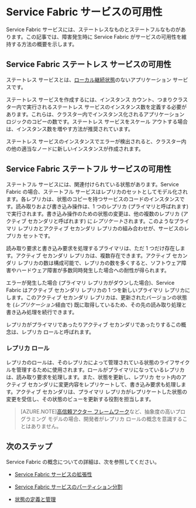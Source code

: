 <properties
   pageTitle="Service Fabric サービスの可用性"
	description="障害の検出、フェールオーバー、サービスの回復について説明します。"
	services="service-fabric"
	documentationCenter=".net"
	authors="appi101"
	manager="timlt"
	editor=""/>

<tags
   ms.service="service-fabric"
	ms.devlang="dotnet"
	ms.topic="article"
	ms.tgt_pltfrm="NA"
	ms.workload="NA"
	ms.date="08/26/2015"
	ms.author="aprameyr"/>

# Service Fabric サービスの可用性
Service Fabric サービスには、ステートレスなものとステートフルなものがあります。この記事では、障害発生時に Service Fabric がサービスの可用性を維持する方法の概要を示します。

## Service Fabric ステートレス サービスの可用性
ステートレス サービスとは、[ローカル継続状態](service-fabric-concepts-state.md)のないアプリケーション サービスです。

ステートレス サービスを作成するには、インスタンス カウント、つまりクラスター内で実行されるステートレス サービスのインスタンス数を定義する必要があります。これらは、クラスター内でインスタンス化されるアプリケーション ロジックのコピーの数です。ステートレス サービスをスケール アウトする場合は、インスタンス数を増やす方法が推奨されています。

ステートレス サービスのインスタンスでエラーが検出されると、クラスター内の他の適当なノードに新しいインスタンスが作成されます。

## Service Fabric ステートフル サービスの可用性
ステートフル サービスには、関連付けられている状態があります。Service Fabric の場合、ステートフル サービスはレプリカのセットとしてモデル化されます。各レプリカは、状態のコピーを持つサービスのコードのインスタンスです。読み取りおよび書き込み操作は、1 つのレプリカ (プライマリと呼ばれます) で実行されます。書き込み操作のための状態の変更は、他の複数のレプリカ (アクティブ セカンダリと呼ばれます) に*レプリケート*されます。このようなプライマリ レプリカとアクティブ セカンダリ レプリカの組み合わせが、サービスのレプリカ セットです。

読み取り要求と書き込み要求を処理するプライマリは、ただ 1 つだけ存在します。アクティブ セカンダリ レプリカは、複数存在できます。アクティブ セカンダリ レプリカの数は構成可能で、レプリカの数を多くすると、ソフトウェア障害やハードウェア障害が多数同時発生した場合への耐性が得られます。

エラーが発生した場合 (プライマリ レプリカがダウンした場合)、Service Fabric はアクティブ セカンダリ レプリカの 1 つを新しいプライマリ レプリカにします。このアクティブ セカンダリ レプリカは、更新されたバージョンの状態を (*レプリケーション*経由で) 既に取得しているため、その先の読み取り処理と書き込み処理を続行できます。

レプリカがプライマリであったりアクティブ セカンダリであったりするこの概念は、レプリカ ロールと呼ばれます。

### レプリカ ロール
レプリカのロールは、そのレプリカによって管理されている状態のライフサイクルを管理するために使用されます。ロールがプライマリになっているレプリカは、読み取り要求を処理します。また、状態を更新し、レプリカ セット内のアクティブ セカンダリに変更内容をレプリケートして、書き込み要求も処理します。アクティブ セカンダリは、プライマリ レプリカがレプリケートした状態の変更を受信し、その状態のビューを更新する役割を担当します。

>[AZURE.NOTE][高信頼アクター フレームワーク](service-fabric-reliable-actors-introduction.md)など、抽象度の高いプログラミング モデルの場合、開発者がレプリカ ロールの概念を意識することはありません。

## 次のステップ

Service Fabric の概念についての詳細は、次を参照してください。

- [Service Fabric サービスの拡張性](service-fabric-concepts-scalability.md)

- [Service Fabric サービスのパーティション分割](service-fabric-concepts-partitioning.md)

- [状態の定義と管理](service-fabric-concepts-state.md)
 

<!---HONumber=August15_HO9-->